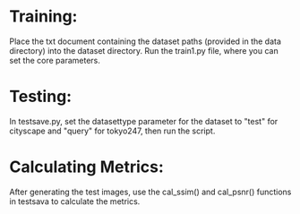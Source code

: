 # Training:
Place the txt document containing the dataset paths (provided in the data directory) into the dataset directory.
Run the train1.py file, where you can set the core parameters.

# Testing:
In testsave.py, set the datasettype parameter for the dataset to "test" for cityscape and "query" for tokyo247, then run the script.

# Calculating Metrics:
After generating the test images, use the cal_ssim() and cal_psnr() functions in testsava to calculate the metrics.